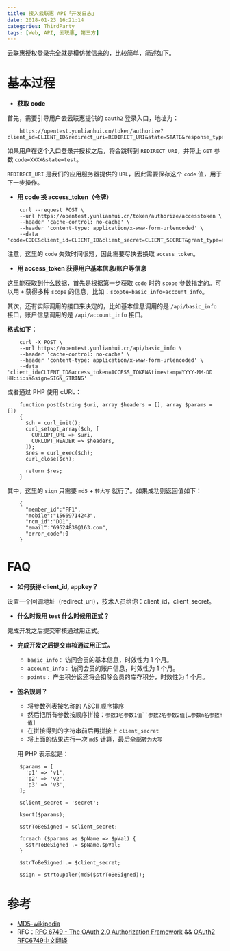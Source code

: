 ```yaml
---
title: 接入云联惠 API「开发日志」
date: 2018-01-23 16:21:14
categories: ThirdParty
tags: [Web, API, 云联惠, 第三方]
---
```


云联惠授权登录完全就是模仿微信来的，比较简单，简述如下。

<!--more-->

# 基本过程

- **获取 code**

首先，需要引导用户去云联惠提供的 `oauth2` 登录入口，地址为：

```
    https://opentest.yunlianhui.cn/token/authorize?client_id=CLIENT_ID&redirect_uri=REDIRECT_URI&state=STATE&response_type=code&scope=SCOPE
```

如果用户在这个入口登录并授权之后，将会跳转到 `REDIRECT_URI`，并带上 `GET` 参数 `code=XXXX&state=test`。

`REDIRECT_URI` 是我们的应用服务器提供的 `URL`，因此需要保存这个 `code` 值，用于下一步操作。

- **用 code 换 access_token（令牌）**

```
    curl --request POST \
    --url https://opentest.yunlianhui.cn/token/authorize/accesstoken \
    --header 'cache-control: no-cache' \
    --header 'content-type: application/x-www-form-urlencoded' \
    --data 'code=CODE&client_id=CLIENT_ID&client_secret=CLIENT_SECRET&grant_type=authorization_code&redirect_uri=REDIRECT_URI

```

注意，这里的 `code` 失效时间很短，因此需要尽快去换取 `access_token`。

- **用 access_token 获得用户基本信息/账户等信息**

这里能获取到什么数据，首先是根据第一步获取 `code` 时的 `scope` 参数指定的。可以用 `+` 获得多种 `scope` 的信息，比如：`scopte=basic_info+account_info`。

其次，还有实际调用的接口来决定的，比如基本信息调用的是 `/api/basic_info` 接口，账户信息调用的是 `/api/account_info` 接口。

**格式如下：**

```
    curl -X POST \
    --url https://opentest.yunlianhui.cn/api/basic_info \
    --header 'cache-control: no-cache' \
    --header 'content-type: application/x-www-form-urlencoded' \
    --data 'client_id=CLIENT_ID&access_token=ACCESS_TOKEN&timestamp=YYYY-MM-DD HH:ii:ss&sign=SIGN_STRING'
```

或者通过 PHP 使用 cURL：

```
    function post(string $uri, array $headers = [], array $params = [])
    {
      $ch = curl_init();
      curl_setopt_array($ch, [
        CURLOPT_URL => $uri,
        CURLOPT_HEADER => $headers,
      ]);
      $res = curl_exec($ch);
      curl_close($ch);
      
      return $res;
    }
```

其中，这里的 `sign` 只需要 `md5` + `转大写` 就行了。如果成功则返回值如下：

```
    {
      "member_id":"FF1",
      "mobile":"15669714243",
      "rcm_id":"DD1",
      "email":"69524839@163.com",
      "error_code":0
    }
```

# FAQ

- **如何获得 client_id, appkey？**

设置一个回调地址（redirect_uri），技术人员给你：client_id，client_secret。

- **什么时候用 test 什么时候用正式？**

完成开发之后提交审核通过用正式。

- **完成开发之后提交审核通过用正式。**

  - `basic_info：` 访问会员的基本信息，时效性为 1 个月。
  - `account_info：` 访问会员的账户信息，时效性为 1 个月。
  - `points：` 产生积分返还将会扣除会员的库存积分，时效性为 1 个月。

- **签名规则？**

  - 将参数列表按名称的 ASCII 顺序排序
  - 然后把所有参数按顺序拼接：`参数1名参数1值``参数2名参数2值[…参数n名参数n值]`
  - 在拼接得到的字符串前后再拼接上 `client_secret`
  - 将上面的结果进行一次 `md5` 计算，最后全部`转为大写`
  
  用 PHP 表示就是：
  
```
    $params = [
      'p1' => 'v1',
      'p2' => 'v2',
      'p3' => 'v3',
    ];
    
    $client_secret = 'secret';
    
    ksort($params);
    
    $strToBeSigned = $client_secret;
    
    foreach ($params as $pName => $pVal) {
      $strToBeSigned .= $pName.$pVal;
    }
    
    $strToBeSigned .= $client_secret;
    
    $sign = strtouppler(md5($strToBeSigned));

```


# 参考

- <u>[MD5-wikipedia](https://zh.wikipedia.org/wiki/MD5)</u>
- RFC：<u>[RFC 6749 - The OAuth 2.0 Authorization Framework](https://tools.ietf.org/html/rfc6749)</u> && <u>[OAuth2 RFC6749中文翻译](http://colobu.com/2017/04/28/oauth2-rfc6749/)</u>
